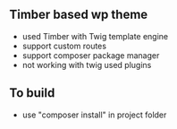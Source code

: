 ## Timber based wp theme

- used Timber with Twig template engine
- support custom routes
- support composer package manager
- not working with twig used plugins

## To build

- use "composer install" in project folder

